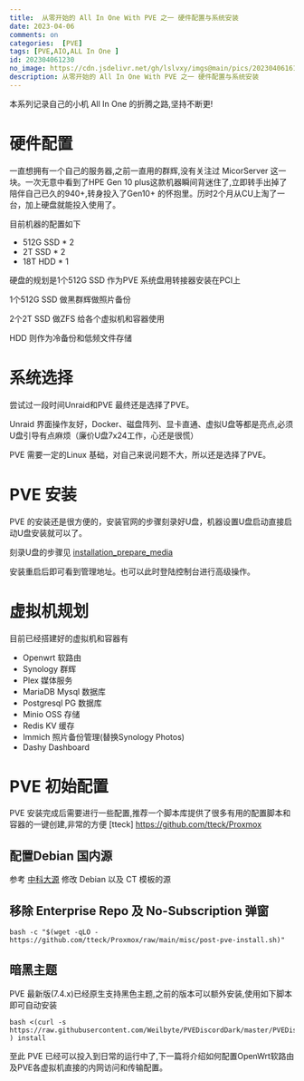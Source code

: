```yaml
---
title:  从零开始的 All In One With PVE 之一 硬件配置与系统安装
date: 2023-04-06
comments: on
categories:  [PVE]
tags: [PVE,AIO,ALL In One ]
id: 202304061230
no_image: https://cdn.jsdelivr.net/gh/lslvxy/imgs@main/pics/20230406161428.jpg
description: 从零开始的 All In One With PVE 之一 硬件配置与系统安装
---
```



本系列记录自己的小机 All In One 的折腾之路,坚持不断更!

# 硬件配置

一直想拥有一个自己的服务器,之前一直用的群辉,没有关注过 MicorServer 这一块。一次无意中看到了HPE Gen 10 plus这款机器瞬间背迷住了,立即转手出掉了陪伴自己已久的940+,转身投入了Gen10+ 的怀抱里。历时2个月从CU上淘了一台，加上硬盘就能投入使用了。

目前机器的配置如下
* 512G SSD  * 2
* 2T   SSD  * 2
* 18T  HDD  * 1

硬盘的规划是1个512G SSD 作为PVE 系统盘用转接器安装在PCI上

1个512G SSD 做黑群辉做照片备份

2个2T SSD 做ZFS 给各个虚拟机和容器使用

HDD 则作为冷备份和低频文件存储

# 系统选择
尝试过一段时间Unraid和PVE 最终还是选择了PVE。

Unraid 界面操作友好，Docker、磁盘阵列、显卡直通、虚拟U盘等都是亮点,必须U盘引导有点麻烦（廉价U盘7x24工作，心还是很慌）

PVE 需要一定的Linux 基础，对自己来说问题不大，所以还是选择了PVE。

# PVE 安装

PVE 的安装还是很方便的，安装官网的步骤刻录好U盘，机器设置U盘启动直接启动U盘安装就可以了。

刻录U盘的步骤见 [installation_prepare_media](https://pve.proxmox.com/wiki/Prepare_Installation_Media#installation_prepare_media) 

安装重启后即可看到管理地址。也可以此时登陆控制台进行高级操作。

# 虚拟机规划

目前已经搭建好的虚拟机和容器有
* Openwrt 软路由
* Synology 群辉
* Plex 媒体服务
* MariaDB Mysql 数据库
* Postgresql PG 数据库
* Minio OSS 存储
* Redis KV 缓存
* Immich 照片备份管理(替换Synology Photos)
* Dashy Dashboard 

# PVE 初始配置
PVE 安装完成后需要进行一些配置,推荐一个脚本库提供了很多有用的配置脚本和容器的一键创建,非常的方便 [tteck] https://github.com/tteck/Proxmox

## 配置Debian 国内源

参考 [中科大源](http://mirrors.ustc.edu.cn/help/proxmox.html) 修改 Debian 以及 CT 模板的源


## 移除 Enterprise Repo 及 No-Subscription 弹窗
```
bash -c "$(wget -qLO - https://github.com/tteck/Proxmox/raw/main/misc/post-pve-install.sh)"
```

## 暗黑主题
PVE 最新版(7.4.x)已经原生支持黑色主题,之前的版本可以额外安装,使用如下脚本即可自动安装
```
bash <(curl -s https://raw.githubusercontent.com/Weilbyte/PVEDiscordDark/master/PVEDiscordDark.sh ) install
```

至此 PVE 已经可以投入到日常的运行中了,下一篇将介绍如何配置OpenWrt软路由及PVE各虚拟机直接的内网访问和传输配置。



